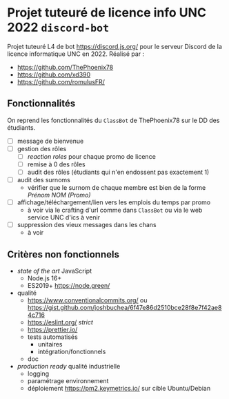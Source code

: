 # Projet tuteuré de licence info UNC 2022 `discord-bot`

Projet tuteuré L4 de bot <https://discord.js.org/> pour le serveur Discord de la licence informatique UNC en 2022. Réalisé par :

- <https://github.com/ThePhoenix78>
- <https://github.com/xd390>
- <https://github.com/romulusFR/>

## Fonctionnalités

On reprend les fonctionnalités du `ClassBot` de ThePhoenix78 sur le DD des étudiants.

- [ ] message de bienvenue
- [ ] gestion des rôles
  - [ ] _reaction roles_ pour chaque promo de licence
  - [ ] remise à 0 des rôles
  - [ ] audit des rôles (étudiants qui n'en endossent pas exactement 1)
- [ ] audit des surnoms
  - vérifier que le surnom de chaque membre est bien de la forme _Prénom NOM (Promo)_
- [ ] affichage/téléchargement/lien vers les emplois du temps par promo
  - à voir via le crafting d'url comme dans `ClassBot` ou via le web service UNC d'ics à venir
- [ ] suppression des vieux messages dans les chans
  - à voir

## Critères non fonctionnels

- _state of the art_ JavaScript
  - Node.js 16+
  - ES2019+ <https://node.green/>
- qualité
  - <https://www.conventionalcommits.org/> ou <https://gist.github.com/joshbuchea/6f47e86d2510bce28f8e7f42ae84c716>
  - <https://eslint.org/> _strict_
  - <https://prettier.io/>
  - tests automatisés
    - unitaires
    - intégration/fonctionnels
  - doc
- _production ready_ qualité industrielle
  - logging
  - paramétrage environnement
  - déploiement <https://pm2.keymetrics.io/> sur cible Ubuntu/Debian
